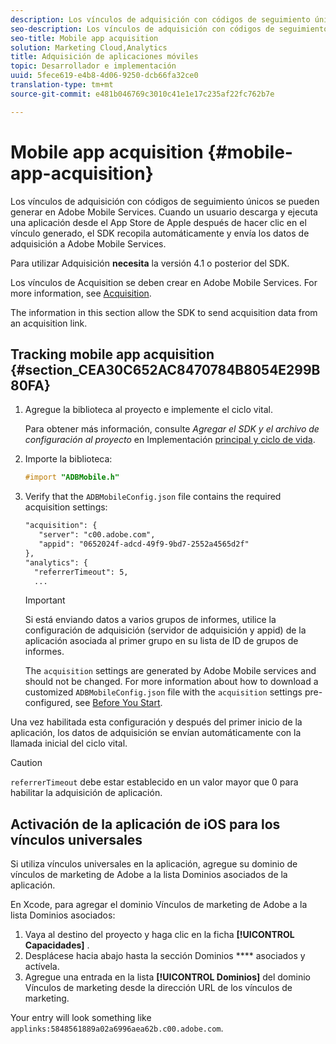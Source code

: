 ```yaml
---
description: Los vínculos de adquisición con códigos de seguimiento únicos se pueden generar en Adobe Mobile Services. Cuando un usuario descarga y ejecuta una aplicación desde el App Store de Apple después de hacer clic en el vínculo generado, el SDK recopila automáticamente y envía los datos de adquisición a Adobe Mobile Services.
seo-description: Los vínculos de adquisición con códigos de seguimiento únicos se pueden generar en Adobe Mobile Services. Cuando un usuario descarga y ejecuta una aplicación desde el App Store de Apple después de hacer clic en el vínculo generado, el SDK recopila automáticamente y envía los datos de adquisición a Adobe Mobile Services.
seo-title: Mobile app acquisition
solution: Marketing Cloud,Analytics
title: Adquisición de aplicaciones móviles
topic: Desarrollador e implementación
uuid: 5fece619-e4b8-4d06-9250-dcb66fa32ce0
translation-type: tm+mt
source-git-commit: e481b046769c3010c41e1e17c235af22fc762b7e

---
```



# Mobile app acquisition {#mobile-app-acquisition}

Los vínculos de adquisición con códigos de seguimiento únicos se pueden generar en Adobe Mobile Services. Cuando un usuario descarga y ejecuta una aplicación desde el App Store de Apple después de hacer clic en el vínculo generado, el SDK recopila automáticamente y envía los datos de adquisición a Adobe Mobile Services.

Para utilizar Adquisición **necesita** la versión 4.1 o posterior del SDK.

Los vínculos de Acquisition se deben crear en Adobe Mobile Services. For more information, see [Acquisition](/help/using/acquisition-main/acquisition-main.md).

The information in this section allow the SDK to send acquisition data from an acquisition link.

## Tracking mobile app acquisition {#section_CEA30C652AC8470784B8054E299B80FA}

1. Agregue la biblioteca al proyecto e implemente el ciclo vital.

   Para obtener más información, consulte *Agregar el SDK y el archivo de configuración al proyecto* en Implementación [principal y ciclo de vida](/help/ios/getting-started/dev-qs.md).
1. Importe la biblioteca:

   ```objective-c
   #import "ADBMobile.h"
   ```

1. Verify that the `ADBMobileConfig.json` file contains the required acquisition settings:

   ```xml
   "acquisition": { 
      "server": "c00.adobe.com", 
      "appid": "0652024f-adcd-49f9-9bd7-2552a4565d2f" 
   }, 
   "analytics": { 
     "referrerTimeout": 5, 
     ...
   ```

   >[!IMPORTANT]
   >
   > Si está enviando datos a varios grupos de informes, utilice la configuración de adquisición (servidor de adquisición y appid) de la aplicación asociada al primer grupo en su lista de ID de grupos de informes.

   The `acquisition` settings are generated by Adobe Mobile services and should not be changed. For more information about how to download a customized `ADBMobileConfig.json` file with the `acquisition` settings pre-configured, see [Before You Start](/help/ios/getting-started/requirements.md).

Una vez habilitada esta configuración y después del primer inicio de la aplicación, los datos de adquisición se envían automáticamente con la llamada inicial del ciclo vital.

>[!CAUTION]
>
>`referrerTimeout` debe estar establecido en un valor mayor que 0 para habilitar la adquisición de aplicación.

## Activación de la aplicación de iOS para los vínculos universales

Si utiliza vínculos universales en la aplicación, agregue su dominio de vínculos de marketing de Adobe a la lista Dominios asociados de la aplicación.

En Xcode, para agregar el dominio Vínculos de marketing de Adobe a la lista Dominios asociados:

1. Vaya al destino del proyecto y haga clic en la ficha **[!UICONTROL Capacidades]** .
2. Desplácese hacia abajo hasta la sección Dominios **** asociados y actívela.
3. Agregue una entrada en la lista **[!UICONTROL Dominios]** del dominio Vínculos de marketing desde la dirección URL de los vínculos de marketing.

Your entry will look something like  `applinks:5848561889a02a6996aea62b.c00.adobe.com`.